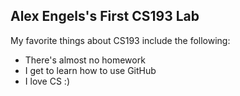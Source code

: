 ## Alex Engels's First CS193 Lab


My favorite things about CS193 include the following:

- There's almost no homework
- I get to learn how to use GitHub
- I love CS :)
